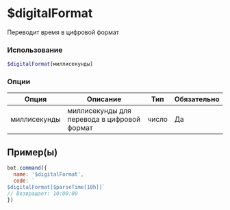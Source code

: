 # $digitalFormat
Переводит время в цифровой формат
### Использование
```php
$digitalFormat[миллисекунды]
```

### Опции

| Опция | Описание | Тип | Обязательно |
|--------|-------------|------|----------|
| миллисекунды | миллисекунды для перевода в цифровой формат | число | Да |  
## Пример(ы)

```javascript
bot.command({
  name: '$digitalFormat',
  code: `
$digitalFormat[$parseTime[10h]]`
// Возвращает: 10:00:00
})
```
